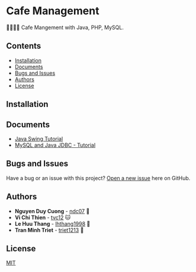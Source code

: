 # Cafe Management

🍧🍵🍦🍶 Cafe Mangement with Java, PHP, MySQL.

## Contents

* [Installation](#installation)
* [Documents](#documents)
* [Bugs and Issues](#bugs-and-issues)
* [Authors](#authors)
* [License](#license)

## Installation

## Documents

* [Java Swing Tutorial](https://www.javatpoint.com/java-swing)
* [MySQL and Java JDBC - Tutorial](http://www.vogella.com/tutorials/MySQLJava/article.html)

## Bugs and Issues

Have a bug or an issue with this project? [Open a new issue](https://github.com/ndc07/cafe-management/issues) here on GitHub.

## Authors

* **Nguyen Duy Cuong** - [ndc07](https://github.com/ndc07) 💎
* **Vi Chi Thien** - [tvc12](https://github.com/tvc12) 🐱
* **Le Huu Thang** - [lhthang1998](https://github.com/lhthang1998) 🐷
* **Tran Minh Triet** - [triet1213](https://github.com/triet1213) 🐶

## License

[MIT](https://github.com/ndc07/cafe-management/blob/master/LICENSE)

